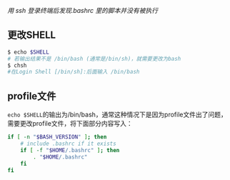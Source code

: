 _用 ssh 登录终端后发现.bashrc 里的脚本并没有被执行_

## 更改SHELL
```bash
$ echo $SHELL
# 若输出结果不是 /bin/bash (通常是/bin/sh)，就需要更改为bash
$ chsh
#在Login Shell [/bin/sh]:后面输入 /bin/bash
```

## profile文件

`echo $SHELL`的输出为/bin/bash，通常这种情况下是因为profile文件出了问题，需要更改profile文件，将下面部分内容写入：
```bash
if [ -n "$BASH_VERSION" ]; then
    # include .bashrc if it exists
    if [ -f "$HOME/.bashrc" ]; then
        . "$HOME/.bashrc"
    fi
fi
```